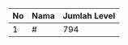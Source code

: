 | No | Nama            | Jumlah Level |
|----|-----------------|--------------|
| 1  | #    |    794        |
